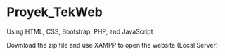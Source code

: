 # Proyek_TekWeb
Using HTML, CSS, Bootstrap, PHP, and JavaScript

Download the zip file and use XAMPP to open the website (Local Server)
